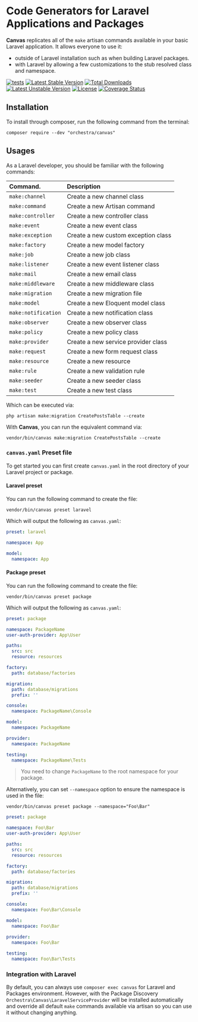 Code Generators for Laravel Applications and Packages
==============

**Canvas** replicates all of the `make` artisan commands available in your basic Laravel application. It allows everyone to use it: 

* outside of Laravel installation such as when building Laravel packages.
* with Laravel by allowing a few customizations to the stub resolved class and namespace.

[![tests](https://github.com/orchestral/canvas/actions/workflows/tests.yaml/badge.svg?branch=10.x)](https://github.com/orchestral/canvas/actions/workflows/tests.yaml)
[![Latest Stable Version](https://poser.pugx.org/orchestra/canvas/v/stable)](https://packagist.org/packages/orchestra/canvas)
[![Total Downloads](https://poser.pugx.org/orchestra/canvas/downloads)](https://packagist.org/packages/orchestra/canvas)
[![Latest Unstable Version](https://poser.pugx.org/orchestra/canvas/v/unstable)](https://packagist.org/packages/orchestra/canvas)
[![License](https://poser.pugx.org/orchestra/canvas/license)](https://packagist.org/packages/orchestra/canvas)
[![Coverage Status](https://coveralls.io/repos/github/orchestral/canvas/badge.svg?branch=10.x)](https://coveralls.io/github/orchestral/canvas?branch=8.x)

## Installation

To install through composer, run the following command from the terminal:

    composer require --dev "orchestra/canvas"

## Usages

As a Laravel developer, you should be familiar with the following commands:

| Command.            | Description                         |
|:--------------------|:------------------------------------|
| `make:channel`      | Create a new channel class          |
| `make:command`      | Create a new Artisan command        |
| `make:controller`   | Create a new controller class       |
| `make:event`        | Create a new event class            |
| `make:exception`    | Create a new custom exception class |
| `make:factory`      | Create a new model factory          |
| `make:job`          | Create a new job class              |
| `make:listener`     | Create a new event listener class   |
| `make:mail`         | Create a new email class            |
| `make:middleware`   | Create a new middleware class       |
| `make:migration`    | Create a new migration file         |
| `make:model`        | Create a new Eloquent model class   |
| `make:notification` | Create a new notification class     |
| `make:observer`     | Create a new observer class         |
| `make:policy`       | Create a new policy class           |
| `make:provider`     | Create a new service provider class |
| `make:request`      | Create a new form request class     |
| `make:resource`     | Create a new resource               |
| `make:rule`         | Create a new validation rule        |
| `make:seeder`       | Create a new seeder class           |
| `make:test`         | Create a new test class             |

Which can be executed via:

    php artisan make:migration CreatePostsTable --create

With **Canvas**, you can run the equivalent command via:

    vendor/bin/canvas make:migration CreatePostsTable --create

### `canvas.yaml` Preset file

To get started you can first create `canvas.yaml` in the root directory of your Laravel project or package.

#### Laravel preset

You can run the following command to create the file:

    vendor/bin/canvas preset laravel

Which will output the following as `canvas.yaml`:

```yaml
preset: laravel

namespace: App

model:
  namespace: App
```

#### Package preset

You can run the following command to create the file:

    vendor/bin/canvas preset package

Which will output the following as `canvas.yaml`:

```yaml
preset: package

namespace: PackageName
user-auth-provider: App\User

paths:
  src: src
  resource: resources

factory:
  path: database/factories

migration:
  path: database/migrations
  prefix: ''

console:
  namespace: PackageName\Console

model:
  namespace: PackageName

provider:
  namespace: PackageName

testing:
  namespace: PackageName\Tests
```

> You need to change `PackageName` to the root namespace for your package.


Alternatively, you can set `--namespace` option to ensure the namespace is used in the file:

    vendor/bin/canvas preset package --namespace="Foo\Bar"

```yaml
preset: package

namespace: Foo\Bar
user-auth-provider: App\User

paths:
  src: src
  resource: resources

factory:
  path: database/factories

migration:
  path: database/migrations
  prefix: ''

console:
  namespace: Foo\Bar\Console

model:
  namespace: Foo\Bar
  
provider:
  namespace: Foo\Bar

testing:
  namespace: Foo\Bar\Tests
```

### Integration with Laravel

By default, you can always use `composer exec canvas` for Laravel and Packages environment. However, with the Package Discovery `Orchestra\Canvas\LaravelServiceProvider` will be installed automatically and override all default `make` commands available via artisan so you can use it without changing anything.
